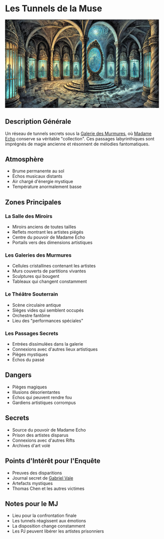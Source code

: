 # Les Tunnels de la Muse

![Les Tunnels de la Muse](images/tunnels_de_la_muse.webp)

## Description Générale
Un réseau de tunnels secrets sous la [Galerie des Murmures](galerie_des_murmures.md), où [Madame Echo](../npcs/madame_echo.md) conserve sa véritable "collection". Ces passages labyrinthiques sont imprégnés de magie ancienne et résonnent de mélodies fantomatiques.

## Atmosphère
- Brume permanente au sol
- Échos musicaux distants
- Air chargé d'énergie mystique
- Température anormalement basse

## Zones Principales

### La Salle des Miroirs
- Miroirs anciens de toutes tailles
- Reflets montrant les artistes piégés
- Centre du pouvoir de Madame Echo
- Portails vers des dimensions artistiques

### Les Galeries des Murmures
- Cellules cristallines contenant les artistes
- Murs couverts de partitions vivantes
- Sculptures qui bougent
- Tableaux qui changent constamment

### Le Théâtre Souterrain
- Scène circulaire antique
- Sièges vides qui semblent occupés
- Orchestre fantôme
- Lieu des "performances spéciales"

### Les Passages Secrets
- Entrées dissimulées dans la galerie
- Connexions avec d'autres lieux artistiques
- Pièges mystiques
- Échos du passé

## Dangers
- Pièges magiques
- Illusions désorientantes
- Échos qui peuvent rendre fou
- Gardiens artistiques corrompus

## Secrets
- Source du pouvoir de Madame Echo
- Prison des artistes disparus
- Connexions avec d'autres Rifts
- Archives d'art volé

## Points d'Intérêt pour l'Enquête
- Preuves des disparitions
- Journal secret de [Gabriel Vale](../npcs/gabriel_vale.md)
- Artefacts mystiques
- Thomas Chen et les autres victimes

## Notes pour le MJ
- Lieu pour la confrontation finale
- Les tunnels réagissent aux émotions
- La disposition change constamment
- Les PJ peuvent libérer les artistes prisonniers
